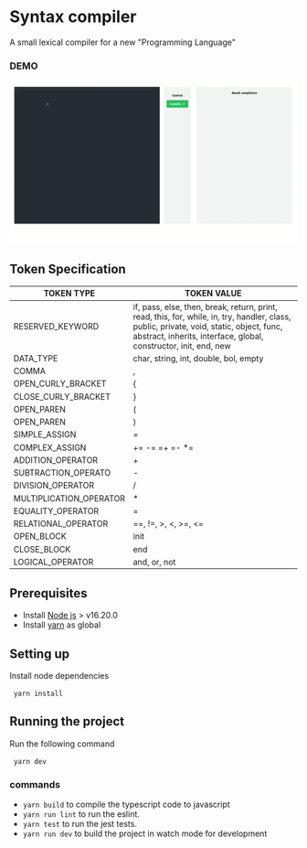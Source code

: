 # Syntax compiler

A small lexical compiler for a new "Programming Language" 

### DEMO
![Demo](demo.gif)

## Token Specification 

| TOKEN TYPE   | TOKEN VALUE                      |
|--------------|----------------------------------|
| RESERVED_KEYWORD      | if, pass, else, then, break, return, print, read, this, for, while, in, try, handler, class, public, private, void, static, object, func, abstract, inherits, interface, global, constructor, init, end, new|
|DATA_TYPE| char, string, int, double, bol, empty|
| COMMA   | ,               |
|OPEN_CURLY_BRACKET     |  {                |
|CLOSE_CURLY_BRACKET     |  }             |
|OPEN_PAREN     |  (             |
|OPEN_PAREN     |  )             |
|SIMPLE_ASSIGN     |  =          |
|COMPLEX_ASSIGN     |  += -= =+ =- *=           |
|ADDITION_OPERATOR     |  +           |
|SUBTRACTION_OPERATO   |  -           |
|DIVISION_OPERATOR     |  /           |
|MULTIPLICATION_OPERATOR     |  *         |
|EQUALITY_OPERATOR     | =           |
|RELATIONAL_OPERATOR  |  ==, !=, >, <, >=, <= |
|OPEN_BLOCK     |  init          |
|CLOSE_BLOCK   |  end       |
|LOGICAL_OPERATOR     |  and, or, not          |


## Prerequisites

- Install [ Node js](https://nodejs.dev/en/) > v16.20.0 
- Install [yarn](https://classic.yarnpkg.com/lang/en/docs/install/#mac-stable) as global

## Setting up

Install node dependencies

```shell
 yarn install
```

## Running the project

Run the following command

```shell
 yarn dev
```

### commands

- `yarn build` to compile the typescript code to javascript
- `yarn run lint` to run the eslint.
- `yarn test` to run the jest tests.
- `yarn run dev` to build the project in watch mode for development

